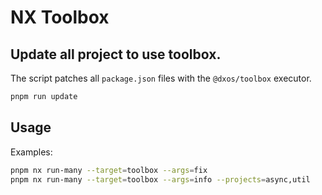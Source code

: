 # NX Toolbox

## Update all project to use toolbox.

The script patches all `package.json` files with the `@dxos/toolbox` executor.

```bash
pnpm run update
```

## Usage

Examples:

```bash
pnpm nx run-many --target=toolbox --args=fix
pnpm nx run-many --target=toolbox --args=info --projects=async,util
```
